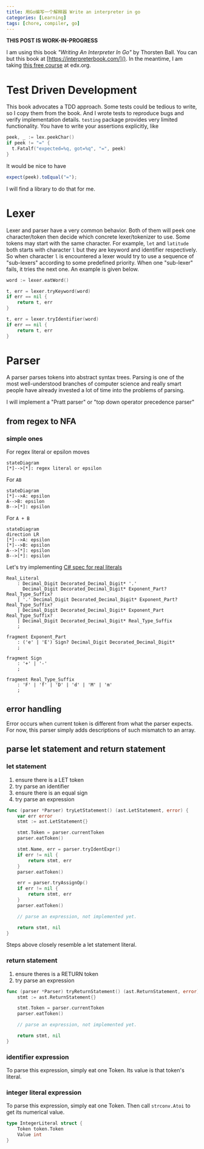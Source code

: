 ```yaml
---
title: 用Go编写一个解释器 Write an interpreter in go
categories: [Learning]
tags: [chore, compiler, go]
---
```


**THIS POST IS WORK-IN-PROGRESS**

I am using this book _"Writing An Interpreter In Go"_ by Thorsten Ball.
You can but this book at [https://interpreterbook.com/]().
In the meantime, I am taking [this free course](https://learning.edx.org/course/course-v1:StanfordOnline+SOE.YCSCS1+3T2020/home)
at edx.org.

# Test Driven Development

This book advocates a TDD approach. Some tests could be tedious to write, so I copy them from the book.
And I wrote tests to reproduce bugs and verify implementation details.
`testing` package provides very limited functionality. You have to write your assertions explicitly, like

```go
peek, _ := lex.peekChar()
if peek != "=" {
  t.Fatalf("expected=%q, got=%q", "=", peek)
}
```

It would be nice to have

```js
expect(peek).toEqual("=");
```

I will find a library to do that for me.

# Lexer

Lexer and parser have a very common behavior. Both of them will peek one character/token then decide which concrete lexer/tokenizer to use. Some tokens may start with the same character. For example, `let` and `latitude` both starts with character `l` but they are keyword and identifier respectively. So when character `l` is encountered a lexer would try to use a sequence of "sub-lexers" according to some predefined priority. When one "sub-lexer" fails, it tries the next one. An example is given below.

```go
word := lexer.eatWord()

t, err = lexer.tryKeyword(word)
if err == nil {
    return t, err
}

t, err = lexer.tryIdentifier(word)
if err == nil {
    return t, err
}
```

# Parser

A parser parses tokens into abstract syntax trees. Parsing is one of the most well-understood branches of computer science and really smart people have already invested a lot of time into the problems of parsing.

I will implement a "Pratt parser" or "top down operator precedence parser"

## from regex to NFA

### simple ones

For regex literal or epsilon moves

```mermaid
stateDiagram
[*]-->[*]: regex literal or epsilon
```

For `AB`

```mermaid
stateDiagram
[*]-->A: epsilon
A-->B: epsilon
B-->[*]: epsilon
```

For `A + B`

```mermaid
stateDiagram
direction LR
[*]-->A: epsilon
[*]-->B: epsilon
A-->[*]: epsilon
B-->[*]: epsilon
```

Let's try implementing
[C# spec for real literals](https://learn.microsoft.com/en-us/dotnet/csharp/language-reference/language-specification/lexical-structure#6454-real-literals)

```
Real_Literal
    : Decimal_Digit Decorated_Decimal_Digit* '.'
      Decimal_Digit Decorated_Decimal_Digit* Exponent_Part? Real_Type_Suffix?
    | '.' Decimal_Digit Decorated_Decimal_Digit* Exponent_Part? Real_Type_Suffix?
    | Decimal_Digit Decorated_Decimal_Digit* Exponent_Part Real_Type_Suffix?
    | Decimal_Digit Decorated_Decimal_Digit* Real_Type_Suffix
    ;

fragment Exponent_Part
    : ('e' | 'E') Sign? Decimal_Digit Decorated_Decimal_Digit*
    ;

fragment Sign
    : '+' | '-'
    ;

fragment Real_Type_Suffix
    : 'F' | 'f' | 'D' | 'd' | 'M' | 'm'
    ;
```

## error handling

Error occurs when current token is different from what the parser expects. For now, this parser
simply adds descriptions of such mismatch to an array.

## parse let statement and return statement

### let statement

1. ensure there is a LET token
2. try parse an identifier
3. ensure there is an equal sign
4. try parse an expression

```go
func (parser *Parser) tryLetStatement() (ast.LetStatement, error) {
	var err error
	stmt := ast.LetStatement{}

	stmt.Token = parser.currentToken
	parser.eatToken()

	stmt.Name, err = parser.tryIdentExpr()
	if err != nil {
		return stmt, err
	}
	parser.eatToken()

	err = parser.tryAssignOp()
	if err != nil {
		return stmt, err
	}
	parser.eatToken()

	// parse an expression, not implemented yet.

	return stmt, nil
}
```

Steps above closely resemble a let statement literal.

### return statement

1. ensure theres is a RETURN token
2. try parse an expression

```go
func (parser *Parser) tryReturnStatement() (ast.ReturnStatement, error) {
	stmt := ast.ReturnStatement{}

	stmt.Token = parser.currentToken
	parser.eatToken()

	// parse an expression, not implemented yet.

	return stmt, nil
}
```

### identifier expression

To parse this expression, simply eat one Token.
Its value is that token's literal.

### integer literal expression

To parse this expression, simply eat one Token.
Then call `strconv.Atoi` to get its numerical value.

```go
type IntegerLiteral struct {
	Token token.Token
	Value int
}
```
